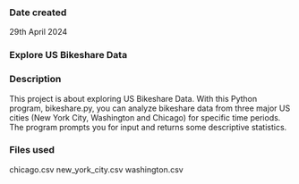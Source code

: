 ### Date created
29th April 2024

### Explore US Bikeshare Data

### Description
This project is about exploring US Bikeshare Data. With this Python program, bikeshare.py, you can analyze bikeshare data from three major US cities (New York City, Washington and Chicago) for specific time periods. The program prompts you for input and returns some descriptive statistics.

### Files used
chicago.csv
new_york_city.csv
washington.csv